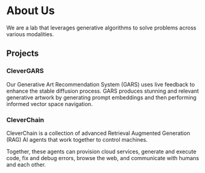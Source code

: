 # About Us
We are a lab that leverages generative algorithms to solve problems across various modalities.

## Projects
### CleverGARS
Our Generative Art Recommendation System (GARS) uses live feedback to enhance the stable diffusion process. GARS produces stunning and relevant generative artwork by generating prompt embeddings and then performing informed vector space navigation.

### CleverChain
CleverChain is a collection of advanced Retrieval Augmented Generation (RAG) AI agents that work together to control machines.

Together, these agents can provision cloud services, generate and execute code, fix and debug errors, browse the web, and communicate with humans and each other.
